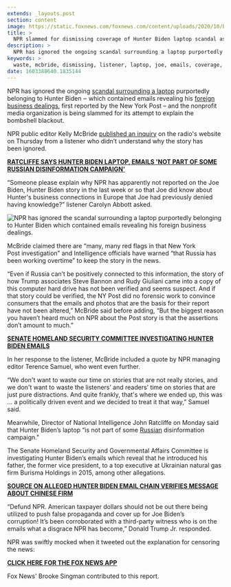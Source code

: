 ```yaml
--- 
extends: _layouts.post 
section: content 
image: https://static.foxnews.com/foxnews.com/content/uploads/2020/10/biden-npr-split.jpg 
title: > 
  NPR slammed for dismissing coverage of Hunter Biden laptop scandal as a 'waste of time' 
description: > 
  NPR has ignored the ongoing scandal surrounding a laptop purportedly belonging to Hunter Biden ‒ which contained emails revealing his foreign business dealings, first reported by the New York Post – and the nonprofit media organization is being slammed for its attempt to explain the bombshell blackout.RATCLIFFE SAYS HUNTER BIDEN LAPTOP, EMAILS 'NOT PART OF SOME RUSSIAN DISINFORMATION CAMPAIGN'“Someone please explain why NPR has apparently not reported on the Joe Biden, Hunter Biden story in the last week or so that Joe did know about Hunter's business connections in Europe that Joe had previously denied having knowledge?” listener Carolyn Abbott asked.Meanwhile, Director of National Intelligence John Ratcliffe on Monday said that Hunter Biden’s laptop “is not part of some Russian disinformation campaign."SOURCE ON ALLEGED HUNTER BIDEN EMAIL CHAIN VERIFIES MESSAGE ABOUT CHINESE FIRM“Defund NPR.It’s been corroborated with a third-party witness who is on the emails what a disgrace NPR has become,” Donald Trump Jr. responded. 
keywords: > 
  waste, mcbride, dismissing, listener, laptop, joe, emails, coverage, slammed, npr, scandal, biden, post, dont, hunter 
date: 1603388640.1835144 
--- 
```

<div><p class="speakable">NPR has ignored the ongoing&#160;<a href="https://www.foxnews.com/politics/ratcliffe-hunter-biden-laptop-emails-not-russian-disinformation-campaign" target="_blank">scandal surrounding a laptop</a> purportedly belonging to Hunter Biden &#8210; which contained emails revealing his <a href="https://www.foxnews.com/politics/hunter-biden-china-email-source-verifies" target="_blank">foreign business dealings</a>,&#160;first reported&#160;by the New York Post &#8211; and the nonprofit media organization is being slammed for its attempt&#160;to explain the bombshell blackout.</p><p class="ad gam"></p><p class="ad gam"></p><p class="ad gam"></p><p class="speakable">NPR public editor Kelly&#160;McBride&#160;<a href="http://view.nl.npr.org/?qs=22d4bf85a85c320fdbaf58ecc1ada89b69c273b668447c793870a4e78166bda1fdad86a87553c1aea814d8820cde92276959de8ba03daa8ee1175aa615825563a607dc9fb9496fd7b441d8f8f939ec63" target="_blank">published an inquiry</a>&#160;on the radio's website on Thursday from a listener who didn&#8217;t understand why&#160;the story has been&#160;ignored.&#160;&#160;</p><p><strong><a href="https://www.foxnews.com/politics/ratcliffe-hunter-biden-laptop-emails-not-russian-disinformation-campaign">RATCLIFFE SAYS HUNTER BIDEN LAPTOP, EMAILS 'NOT PART OF SOME RUSSIAN DISINFORMATION CAMPAIGN'</a></strong></p><p>&#8220;Someone please explain why NPR has apparently not reported on the Joe Biden, Hunter Biden story in the last week or so that Joe did know about Hunter's business connections in Europe that Joe had previously denied having knowledge?&#8221; listener Carolyn Abbott asked.&#160;&#160;</p><p class="ad gam"></p><img src="https://a57.foxnews.com/static.foxnews.com/foxnews.com/content/uploads/2020/10/640/320/biden-npr-split.jpg?ve=1&amp;tl=1" alt="NPR has ignored the scandal surrounding a laptop purportedly belonging to Hunter Biden which contained emails revealing his foreign business dealings."><p>McBride&#160;claimed there are &#8220;many, many red flags in that&#160;New York Post&#160;investigation&#8221; and Intelligence officials have warned &#8220;that Russia has been working overtime&#8221; to keep the story in the news.&#160;&#160;</p><p class="ad gam"></p><p>&#8220;Even if Russia can&#8217;t be positively connected to this information, the story of how Trump associates Steve Bannon and Rudy Giuliani came into a copy of this computer hard drive has not been verified and seems suspect. And if that story could be verified, the&#160;NY Post&#160;did no forensic work to convince consumers that the emails and photos that are the basis for their report have not been altered,&#8221;&#160;McBride&#160;said before adding, &#8220;But the biggest reason you haven&#8217;t heard much on NPR about the&#160;Post&#160;story is that the assertions don&#8217;t amount to much.&#8221;&#160;</p><p><strong><a href="https://www.foxnews.com/politics/hunter-biden-emails-senate-homeland-security-committee-investigating-hard-drive-laptop" target="_blank">SENATE HOMELAND SECURITY COMMITTEE INVESTIGATING HUNTER BIDEN EMAILS</a></strong></p><p class="ad gam"></p><p>In her response to the listener, McBride included a quote by NPR managing editor Terence Samuel, who went even further.&#160;</p><p class="ad gam"></p><p>&#8220;We don't want to waste our time on stories that are not really stories, and we don't want to waste the listeners&#8217; and readers&#8217; time on stories that are just pure distractions.&#160;And quite frankly, that's where we ended up, this was &#8230; a politically driven event and we decided to treat it that way,&#8221;&#160;Samuel said.&#160;&#160;</p><p class="ad gam"></p><p>Meanwhile,&#160;Director of National Intelligence John Ratcliffe on Monday said that Hunter Biden&#8217;s laptop&#160;&#8220;is not part of some&#160;<a href="https://www.foxnews.com/category/world/world-regions/russia" target="_blank">Russian</a>&#160;disinformation campaign."</p><p class="ad gam"></p><p>The Senate Homeland Security and Governmental Affairs Committee is investigating Hunter Biden&#8217;s emails which reveal that he introduced his father, the former vice president, to a top executive at Ukrainian natural gas firm Burisma Holdings in 2015, among other allegations.&#160;</p><p><strong><a href="https://www.foxnews.com/politics/hunter-biden-china-email-source-verifies" target="_blank">SOURCE ON ALLEGED HUNTER BIDEN EMAIL CHAIN VERIFIES MESSAGE ABOUT CHINESE FIRM</a></strong></p><p>&#8220;Defund NPR. American taxpayer dollars should not be out there being utilized to push false propaganda and cover up for Joe Biden&#8217;s corruption!&#160;It&#8217;s been corroborated with a third-party witness who is on the emails what a disgrace NPR has become,&#8221; Donald Trump Jr. responded.&#160;&#160;</p><p class="ad gam"></p><p class="ad gam"></p><p>NPR was&#160;swiftly&#160;mocked when it tweeted out the explanation for censoring the news:&#160;</p><p><strong><a href="https://www.foxnews.com/apps-products" target="_blank">CLICK HERE FOR THE FOX NEWS APP</a></strong></p><p class="ad gam"></p><p>Fox News' Brooke Singman contributed to this report.&#160;</p><p class="ad gam"></p></div>
